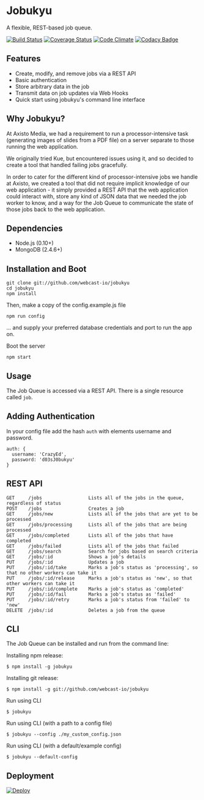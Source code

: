 Jobukyu
=======

A flexible, REST-based job queue. 

[![Build Status](https://travis-ci.org/webcast-io/jobukyu.png?branch=master)](https://travis-ci.org/webcast-io/jobukyu)
[![Coverage Status](https://coveralls.io/repos/webcast-io/jobukyu/badge.png?branch=master)](https://coveralls.io/r/webcast-io/jobukyu?branch=master)
[![Code Climate](https://codeclimate.com/github/webcast-io/jobukyu.png)](https://codeclimate.com/github/webcast-io/jobukyu)
[![Codacy Badge](https://www.codacy.com/project/badge/6c6fafd068624d1daf0c7df5b440a1c9)](https://www.codacy.com/public/webcast-io/jobukyu.git)

Features
---

- Create, modify, and remove jobs via a REST API
- Basic authentication
- Store arbitrary data in the job
- Transmit data on job updates via Web Hooks
- Quick start using jobukyu's command line interface

Why Jobukyu?
---

At Axisto Media, we had a requirement to run a processor-intensive task (generating images of slides from a PDF file) on a server separate to those running the web application.

We originally tried Kue, but encountered issues using it, and so decided to create a tool that handled failing jobs gracefully.

In order to cater for the different kind of processor-intensive jobs we handle at Axisto, we created a tool that did not require implicit knowledge of our web application - it simply provided a REST API that the web application could interact with, store any kind of JSON data that we needed the job worker to know, and a way for the Job Queue to communicate the state of those jobs back to the web application.



Dependencies
---

* Node.js (0.10+)
* MongoDB (2.4.6+)

Installation and Boot
---

    git clone git://github.com/webcast-io/jobukyu
    cd jobukyu
    npm install

Then, make a copy of the config.example.js file

    npm run config

... and supply your preferred database credentials and port to run the app on.

Boot the server

    npm start

Usage
---

The Job Queue is accessed via a REST API. There is a single resource called <code>job</code>.

Adding Authentication
---

In your config file add the hash `auth` with elements username and password.

    auth: {
      username: 'CrazyEd',
      password: 'd03sJ0bukyu'
    }

REST API
---

    GET     /jobs                 Lists all of the jobs in the queue, regardless of status
    POST    /jobs                 Creates a job
    GET     /jobs/new             Lists all of the jobs that are yet to be processed
    GET     /jobs/processing      Lists all of the jobs that are being processed
    GET     /jobs/completed       Lists all of the jobs that have completed
    GET     /jobs/failed          Lists all of the jobs that failed
    GET     /jobs/search          Search for jobs based on search criteria
    GET     /jobs/:id             Shows a job's details
    PUT     /jobs/:id             Updates a job
    PUT     /jobs/:id/take        Marks a job's status as 'processing', so that no other workers can take it
    PUT     /jobs/:id/release     Marks a job's status as 'new', so that other workers can take it
    PUT     /jobs/:id/complete    Marks a job's status as 'completed'
    PUT     /jobs/:id/fail        Marks a job's status as 'failed'
    PUT     /jobs/:id/retry       Marks a job's status from 'failed' to 'new'
    DELETE  /jobs/:id             Deletes a job from the queue

CLI
---

The Job Queue can be installed and run from the command line:

Installing npm release:

    $ npm install -g jobukyu

Installing git release:

    $ npm install -g git://github.com/webcast-io/jobukyu

Run using CLI

    $ jobukyu

Run using CLI (with a path to a config file)

    $ jobukyu --config ./my_custom_config.json

Run using CLI (with a default/example config)

    $ jobukyu --default-config

Deployment
----------

[![Deploy](https://www.herokucdn.com/deploy/button.png)](https://heroku.com/deploy)

